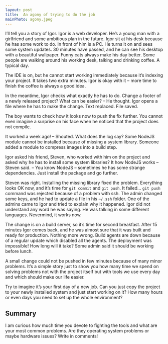 ```yaml
---
layout: post
title:  An agony of trying to do the job
mainPhoto: agony.jpeg
---
```


I’ll tell you a story of Igor. Igor is a web developer. He’s a young man with a girlfriend and some ambitious plan in the future. Igor sit at his desk because he has some work to do. In front of him is a PC. He turns it on and sees some system updates. 30 minutes have passed, and he can see his desktop with a beautiful wallpaper. Funny cats always make his day better. Some people are walking around his working desk, talking and drinking coffee. A typical day.

The IDE is on, but he cannot start working immediately because it’s indexing your project. It takes two extra minutes. Igor is okay with it – more time to finish the coffee is always a good idea.

In the meantime, Igor checks what exactly he has to do. Change a footer of a newly released project? What can be easier? – He thought. Igor opens a file where he has to make the change. Text replaced. File saved.

The boy wants to check how it looks now to push the fix further. You cannot even imagine a surprise on his face when he noticed that the project does not compile.

It worked a week ago! – Shouted. What does the log say? Some NodeJS module cannot be installed because of missing a system library. Someone added a module to compress images into a build step.

Igor asked his friend, Steven, who worked with him on the project and asked why he has to install some system libraries? It how NodeJS works – Steven said. – You know NodeJS – sometimes he has some strange dependencies. Just install the package and go further.

Steven was right. Installing the missing library fixed the problem. Everything looks OK now, and it’s time for `git commit` and `git push`. It failed… `git push` command was rejected because of a problem with ssh. The admin changed some keys, and he had to update a file in his `~/.ssh` folder. One of the admins came to Igor and tried to explain why it happened. Igor did not understand any word he was saying. He was talking in some different languages. Nevermind, it works now.

The change is on a build server, so it’s time for second breakfast. After 15 minutes Igor comes back, and he was almost sure that it was built and ready for production. Nothing more wrong. Build agents are down because of a regular update which disabled all the agents. The deployment was impossible! How long will it take? Some admin said it should be working before lunch.

A small change could not be pushed in few minutes because of many minor problems. It’s a simple story just to show you how many time we spend on solving problems not with the project itself but with tools we use every day and which should make our life easier.

Try to imagine it’s your first day of a new job. Can you just copy the project to your newly installed system and just start working on it? How many hours or even days you need to set up the whole environment?
## Summary

I am curious how much time you devote to fighting the tools and what are your most common problems. Are they operating system problems or maybe hardware issues? Write in comments!
